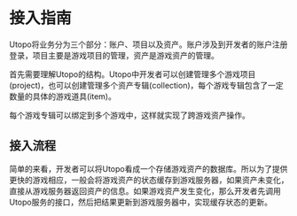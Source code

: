 # 接入指南

Utopo将业务分为三个部分：账户、项目以及资产。账户涉及到开发者的账户注册登录，项目主要是游戏项目的管理，资产是游戏资产的管理。

首先需要理解Utopo的结构。Utopo中开发者可以创建管理多个游戏项目(project)，也可以创建管理多个资产专辑(collection)，每个游戏专辑包含了一定数量的具体的游戏道具(item)。

每个游戏专辑可以绑定到多个游戏中，这样就实现了跨游戏资产操作。

## 接入流程

简单的来看，开发者可以将Utopo看成一个存储游戏资产的数据库。所以为了提供更快的游戏相应，一般会将游戏资产的状态缓存到游戏服务器，如果资产未变化，直接从游戏服务器返回资产的信息。如果游戏资产发生变化，那么开发者先调用Utopo服务的接口，然后把结果更新到游戏服务器中，实现缓存状态的更新。
